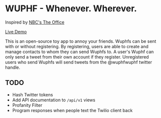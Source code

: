 # WUPHF - Whenever. Wherever.

Inspired by [NBC's The Office](http://www.nbc.com/the-office)

[Live Demo](http://www.wuphf.io/)

This is an open-source toy app to annoy your friends. Wuphfs can be sent with or without registering. By registering, users are able to create and manage contacts to whom they can send Wuphfs to. A user's Wuphf can only send a tweet from their own account if they register. Unregistered users who send Wuphfs will send tweets from the @wuphfwuphf twitter handle.

## TODO

* Hash Twitter tokens
* Add API documentation to `/api/v1` views
* Profanity Filter
* Program responses when people text the Twilio client back
